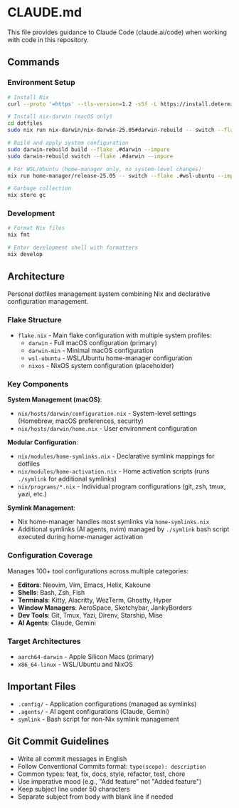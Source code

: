 # CLAUDE.md

This file provides guidance to Claude Code (claude.ai/code) when working with code in this repository.

## Commands

### Environment Setup

```bash
# Install Nix
curl --proto '=https' --tls-version=1.2 -sSf -L https://install.determinate.systems/nix | sh -s -- install

# Install nix-darwin (macOS only)
cd dotfiles
sudo nix run nix-darwin/nix-darwin-25.05#darwin-rebuild -- switch --flake .#darwin --impure

# Build and apply system configuration
sudo darwin-rebuild build --flake .#darwin --impure
sudo darwin-rebuild switch --flake .#darwin --impure

# For WSL/Ubuntu (home-manager only, no system-level changes)
nix run home-manager/release-25.05 -- switch --flake .#wsl-ubuntu --impure

# Garbage collection
nix store gc
```

### Development

```bash
# Format Nix files
nix fmt

# Enter development shell with formatters
nix develop
```

## Architecture

Personal dotfiles management system combining Nix and declarative configuration management.

### Flake Structure

- `flake.nix` - Main flake configuration with multiple system profiles:
  - `darwin` - Full macOS configuration (primary)
  - `darwin-min` - Minimal macOS configuration
  - `wsl-ubuntu` - WSL/Ubuntu home-manager configuration
  - `nixos` - NixOS system configuration (placeholder)

### Key Components

**System Management (macOS)**:

- `nix/hosts/darwin/configuration.nix` - System-level settings (Homebrew, macOS preferences, security)
- `nix/hosts/darwin/home.nix` - User environment configuration

**Modular Configuration**:

- `nix/modules/home-symlinks.nix` - Declarative symlink mappings for dotfiles
- `nix/modules/home-activation.nix` - Home activation scripts (runs `./symlink` for additional symlinks)
- `nix/programs/*.nix` - Individual program configurations (git, zsh, tmux, yazi, etc.)

**Symlink Management**:

- Nix home-manager handles most symlinks via `home-symlinks.nix`
- Additional symlinks (AI agents, nvim) managed by `./symlink` bash script executed during home-manager activation

### Configuration Coverage

Manages 100+ tool configurations across multiple categories:

- **Editors**: Neovim, Vim, Emacs, Helix, Kakoune
- **Shells**: Bash, Zsh, Fish
- **Terminals**: Kitty, Alacritty, WezTerm, Ghostty, Hyper
- **Window Managers**: AeroSpace, Sketchybar, JankyBorders
- **Dev Tools**: Git, Tmux, Yazi, Direnv, Starship, Mise
- **AI Agents**: Claude, Gemini

### Target Architectures

- `aarch64-darwin` - Apple Silicon Macs (primary)
- `x86_64-linux` - WSL/Ubuntu and NixOS

## Important Files

- `.config/` - Application configurations (managed as symlinks)
- `.agents/` - AI agent configurations (Claude, Gemini)
- `symlink` - Bash script for non-Nix symlink management

## Git Commit Guidelines

- Write all commit messages in English
- Follow Conventional Commits format: `type(scope): description`
- Common types: feat, fix, docs, style, refactor, test, chore
- Use imperative mood (e.g., "Add feature" not "Added feature")
- Keep subject line under 50 characters
- Separate subject from body with blank line if needed

